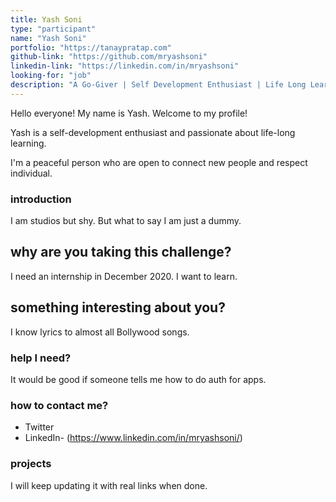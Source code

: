 ```yaml
---
title: Yash Soni
type: "participant"
name: "Yash Soni"
portfolio: "https://tanaypratap.com"
github-link: "https://github.com/mryashsoni"
linkedin-link: "https://linkedin.com/in/mryashsoni"
looking-for: "job"
description: "A Go-Giver | Self Development Enthusiast | Life Long Learner | Full Stack Web Developer | CS Grad"
---
```


Hello everyone! My name is Yash. Welcome to my profile!

Yash is a self-development enthusiast and passionate about life-long learning.

I'm a peaceful person who are open to connect new people and respect individual.

### introduction

I am studios but shy. But what to say I am just a dummy.

## why are you taking this challenge?

I need an internship in December 2020.
I want to learn.

## something interesting about you?

I know lyrics to almost all Bollywood songs.

### help I need?

It would be good if someone tells me how to do auth for apps.

### how to contact me?

- Twitter
- LinkedIn- (https://www.linkedin.com/in/mryashsoni/)

### projects

I will keep updating it with real links when done.

<!-- My projects:

#### binder: tinder for books

_description_ do you wish to meet people who have read the same book so that you can talk hours about the same book? Try this.

_stack_ Made in React with hooks and context. This is written in typescript. Backend is powered by Express and MongoDB.

_hosted link_ https://binder.netlify.com

_github link_ https://github.com/tanaypratap/binder

#### another project

_description_

_stack_

### blogs

same as projects, I will keep updating my blogs as and when done.

#### why I liked GraphQL over REST?

_description_ I will write something really nice here so that you feel like reading my blog.

_link_ https://dev.to/some-imaginary-link -->
